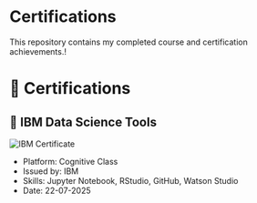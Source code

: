 # Certifications
This repository contains my completed course and certification achievements.!
# 📜 Certifications

## 🧠 IBM Data Science Tools

![IBM Certificate](./storage/emulated/0/Pictures/Whatsapp/IBM_Data_Science_Tools_Certificate.jpg)

- Platform: Cognitive Class
- Issued by: IBM
- Skills: Jupyter Notebook, RStudio, GitHub, Watson Studio
- Date: 22-07-2025
